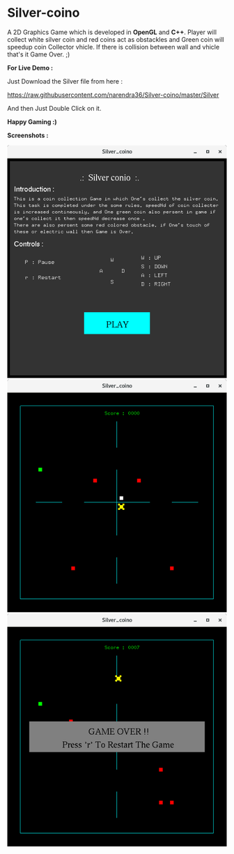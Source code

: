 # Silver-coino

A 2D Graphics Game which is developed in **OpenGL** and **C++**. 
Player will collect white silver coin and red coins act as obstackles and Green coin will speedup coin Collector vhicle. If there is collision between wall and vhicle that's it Game Over. ;)

**For Live Demo :**

Just Download the Silver file from here :


https://raw.githubusercontent.com/narendra36/Silver-coino/master/Silver


And then Just Double Click on it.

**Happy Gaming :)**

**Screenshots :**

![Instructuions](s1.png?raw=true "Instructions")
![Game](s2.png?raw=true "Game")
![GameOver](s3.png?raw=true "gameOver")
